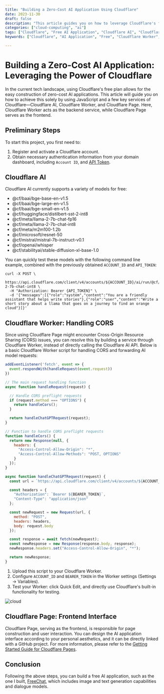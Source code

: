 ```yaml
---
title: "Building a Zero-Cost AI Application Using Cloudflare"
date: 2023-11-30
draft: false
description: "This article guides you on how to leverage Cloudflare's free services, including Cloudflare AI, Worker, and Page, to build a completely free AI application."
categories: ["cloud-computing", "ai"]
tags: ["Cloudflare", "Free AI Application", "Cloudflare AI", "Cloudflare Worker", "Cloudflare Page", "javascript"]
keywords: ["Cloudflare", "AI Application", "Free", "Cloudflare Worker", "Cloudflare Page", "JavaScript", "API", "HTTPS"]

---
```


# Building a Zero-Cost AI Application: Leveraging the Power of Cloudflare

In the current tech landscape, using Cloudflare's free plan allows for the easy construction of zero-cost AI applications. This article will guide you on how to achieve this solely by using JavaScript and a few key services of Cloudflare—Cloudflare AI, Cloudflare Worker, and Cloudflare Page. Here, Cloudflare Worker acts as the backend service, while Cloudflare Page serves as the frontend.

## Preliminary Steps

To start this project, you first need to:

1. Register and activate a Cloudflare account.
2. Obtain necessary authentication information from your domain dashboard, including `Account ID`, and [API Token](https://dash.cloudflare.com/profile/api-tokens).

## Cloudflare AI

Cloudflare AI currently supports a variety of models for free:

- @cf/baai/bge-base-en-v1.5
- @cf/baai/bge-large-en-v1.5
- @cf/baai/bge-small-en-v1.5
- @cf/huggingface/distilbert-sst-2-int8
- @cf/meta/llama-2-7b-chat-fp16
- @cf/meta/llama-2-7b-chat-int8
- @cf/meta/m2m100-1.2b
- @cf/microsoft/resnet-50
- @cf/mistral/mistral-7b-instruct-v0.1
- @cf/openai/whisper
- @cf/stabilityai/stable-diffusion-xl-base-1.0

You can quickly test these models with the following command line example, combined with the previously obtained `ACCOUNT_ID` and `API_TOKEN`:

```shell
curl -X POST \
  https://api.cloudflare.com/client/v4/accounts/${ACCOUNT_ID}/ai/run/@cf/meta/llama-2-7b-chat-int8 \
  -H "Authorization: Bearer {API_TOKEN}" \
  -d '{"messages":[{"role":"system","content":"You are a friendly assistant that helps write stories"},{"role":"user","content":"Write a short story about a llama that goes on a journey to find an orange cloud"}]}'
```

## Cloudflare Worker: Handling CORS

Since using Cloudflare Page might encounter Cross-Origin Resource Sharing (CORS) issues, you can resolve this by building a service through Cloudflare Worker, instead of directly calling the Cloudflare AI API. Below is a basic Cloudflare Worker script for handling CORS and forwarding AI model requests:

```js
addEventListener('fetch', event => {
  event.respondWith(handleRequest(event.request))
})

// The main request handling function
async function handleRequest(request) {

  // Handle CORS preflight requests
  if (request.method === "OPTIONS") {
    return handleCors();
  }

  return handleChatGPTRequest(request);
}

// Function to handle CORS preflight requests
function handleCors() {
  return new Response(null, {
    headers: {
      "Access-Control-Allow-Origin": "*",
      "Access-Control-Allow-Methods": "POST, OPTIONS"
    }
  });
}

async function handleChatGPTRequest(request) {
  const url = `https://api.cloudflare.com/client/v4/accounts/${ACCOUNT_ID}/ai/run/@cf/meta/llama-2-7b-chat-int8`;

  const headers = {
    "Authorization": `Bearer ${BEARER_TOKEN}`,
    "Content-Type": "application/json"
  };

  const newRequest = new Request(url, {
    method: "POST",
    headers: headers,
    body: request.body
  });

  const response = await fetch(newRequest);
  const newResponse = new Response(response.body, response);
  newResponse.headers.set("Access-Control-Allow-Origin", "*");

  return newResponse;
}
```

1. Upload this script to your Cloudflare Worker.
2. Configure `ACCOUNT_ID` and `BEARER_TOKEN` in the Worker settings (Settings -> Variables).
3. Test your Worker: click Quick Edit, and directly use Cloudflare's built-in functionality for testing.

![cloud](/img/cloudflare.png)

## Cloudflare Page: Frontend Interface

Cloudflare Page, serving as the frontend, is responsible for page construction and user interaction. You can design the AI application interface according to your personal aesthetics, and it can be directly linked with a GitHub project. For more information, please refer to the [Getting Started Guide for Cloudflare Pages](https://developers.cloudflare.com/pages/get-started/guide/).

## Conclusion

Following the above steps, you can build a free AI application, such as the one I built, [FreeChat](https://freechat.mggg.cloud/), which includes image and text generation capabilities and dialogue models.
